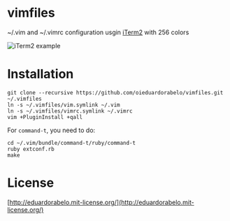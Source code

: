 # vimfiles

~/.vim and ~/.vimrc configuration usgin [iTerm2](http://iterm2.com/) with 256 colors

![iTerm2 example](https://dl.dropboxusercontent.com/s/6wtbk0ae5v368tb/Screen%20Shot%202015-04-21%20at%2010.25.49%20PM.png)

# Installation

```
git clone --recursive https://github.com/oieduardorabelo/vimfiles.git ~/.vimfiles
ln -s ~/.vimfiles/vim.symlink ~/.vim
ln -s ~/.vimfiles/vimrc.symlink ~/.vimrc
vim +PluginInstall +qall
```

For `command-t`, you need to do:

```
cd ~/.vim/bundle/command-t/ruby/command-t
ruby extconf.rb
make
```

# License
[http://eduardorabelo.mit-license.org/](http://eduardorabelo.mit-license.org/)

